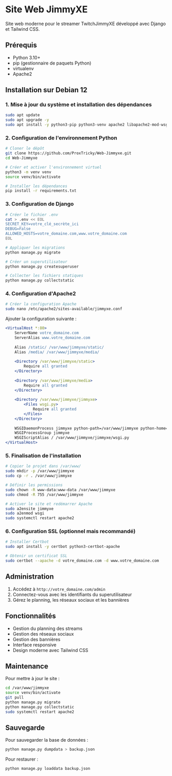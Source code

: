 # Site Web JimmyXE

Site web moderne pour le streamer TwitchJimmyXE développé avec Django et Tailwind CSS.

## Prérequis

- Python 3.10+
- pip (gestionnaire de paquets Python)
- virtualenv
- Apache2

## Installation sur Debian 12

### 1. Mise à jour du système et installation des dépendances

```bash
sudo apt update
sudo apt upgrade -y
sudo apt install -y python3-pip python3-venv apache2 libapache2-mod-wsgi-py3
```

### 2. Configuration de l'environnement Python

```bash
# Cloner le dépôt
git clone https://github.com/ProxTricky/Web-Jimmyxe.git
cd Web-Jimmyxe

# Créer et activer l'environnement virtuel
python3 -m venv venv
source venv/bin/activate

# Installer les dépendances
pip install -r requirements.txt
```

### 3. Configuration de Django

```bash
# Créer le fichier .env
cat > .env << EOL
SECRET_KEY=votre_clé_secrète_ici
DEBUG=False
ALLOWED_HOSTS=votre_domaine.com,www.votre_domaine.com
EOL

# Appliquer les migrations
python manage.py migrate

# Créer un superutilisateur
python manage.py createsuperuser

# Collecter les fichiers statiques
python manage.py collectstatic
```

### 4. Configuration d'Apache2

```bash
# Créer la configuration Apache
sudo nano /etc/apache2/sites-available/jimmyxe.conf
```

Ajouter la configuration suivante :

```apache
<VirtualHost *:80>
    ServerName votre_domaine.com
    ServerAlias www.votre_domaine.com
    
    Alias /static/ /var/www/jimmyxe/static/
    Alias /media/ /var/www/jimmyxe/media/
    
    <Directory /var/www/jimmyxe/static>
        Require all granted
    </Directory>
    
    <Directory /var/www/jimmyxe/media>
        Require all granted
    </Directory>
    
    <Directory /var/www/jimmyxe/jimmyxe>
        <Files wsgi.py>
            Require all granted
        </Files>
    </Directory>
    
    WSGIDaemonProcess jimmyxe python-path=/var/www/jimmyxe python-home=/var/www/jimmyxe/venv
    WSGIProcessGroup jimmyxe
    WSGIScriptAlias / /var/www/jimmyxe/jimmyxe/wsgi.py
</VirtualHost>
```

### 5. Finalisation de l'installation

```bash
# Copier le projet dans /var/www/
sudo mkdir -p /var/www/jimmyxe
sudo cp -r . /var/www/jimmyxe

# Définir les permissions
sudo chown -R www-data:www-data /var/www/jimmyxe
sudo chmod -R 755 /var/www/jimmyxe

# Activer le site et redémarrer Apache
sudo a2ensite jimmyxe
sudo a2enmod wsgi
sudo systemctl restart apache2
```

### 6. Configuration SSL (optionnel mais recommandé)

```bash
# Installer Certbot
sudo apt install -y certbot python3-certbot-apache

# Obtenir un certificat SSL
sudo certbot --apache -d votre_domaine.com -d www.votre_domaine.com
```

## Administration

1. Accédez à `http://votre_domaine.com/admin`
2. Connectez-vous avec les identifiants du superutilisateur
3. Gérez le planning, les réseaux sociaux et les bannières

## Fonctionnalités

- Gestion du planning des streams
- Gestion des réseaux sociaux
- Gestion des bannières
- Interface responsive
- Design moderne avec Tailwind CSS

## Maintenance

Pour mettre à jour le site :

```bash
cd /var/www/jimmyxe
source venv/bin/activate
git pull
python manage.py migrate
python manage.py collectstatic
sudo systemctl restart apache2
```

## Sauvegarde

Pour sauvegarder la base de données :
```bash
python manage.py dumpdata > backup.json
```

Pour restaurer :
```bash
python manage.py loaddata backup.json
